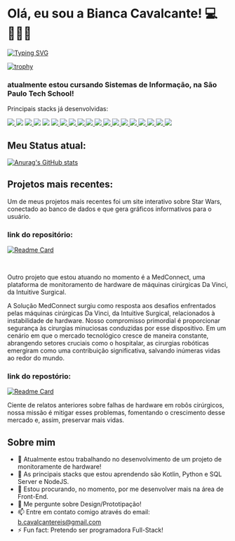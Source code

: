 # Olá, eu sou a Bianca Cavalcante! 💻👩🏻🩷

[![Typing SVG](https://readme-typing-svg.demolab.com?font=Fira+Code&pause=1000&color=FF2192&random=false&width=435&lines=bem+vindo(a)+ao+meu+perfil!+%3C3)](https://git.io/typing-svg)

[![trophy](https://github-profile-trophy.vercel.app/?username=BiaCavalcant&theme=onedark)](https://github.com/ryo-ma/github-profile-trophy)

### atualmente estou cursando Sistemas de Informação, na São Paulo Tech School! 

Principais stacks já desenvolvidas:

<a href = ""> <img src = "https://img.shields.io/badge/Visual%20Studio-5C2D91.svg?style=for-the-badge&logo=visual-studio&logoColor=white"> </a>
<img src="https://camo.githubusercontent.com/d63d473e728e20a286d22bb2226a7bf45a2b9ac6c72c59c0e61e9730bfe4168c/68747470733a2f2f696d672e736869656c64732e696f2f62616467652f48544d4c352d4533344632363f7374796c653d666f722d7468652d6261646765266c6f676f3d68746d6c35266c6f676f436f6c6f723d7768697465">
<a href = ""> <img src = "https://img.shields.io/badge/kotlin-%237F52FF.svg?style=for-the-badge&logo=kotlin&logoColor=white"> </a>
<img src="https://camo.githubusercontent.com/93c855ae825c1757f3426f05a05f4949d3b786c5b22d0edb53143a9e8f8499f6/68747470733a2f2f696d672e736869656c64732e696f2f62616467652f4a6176615363726970742d3332333333303f7374796c653d666f722d7468652d6261646765266c6f676f3d6a617661736372697074266c6f676f436f6c6f723d463744463145"> <img src="https://camo.githubusercontent.com/a4a4a017a5d519d7c4ce2a3cd3d2194fb7af4b1ca424850784565007c2acc7d8/68747470733a2f2f696d672e736869656c64732e696f2f62616467652f4d7953514c2d3030354338343f7374796c653d666f722d7468652d6261646765266c6f676f3d6d7973716c266c6f676f436f6c6f723d7768697465">
<a href = ""> <img src = "https://img.shields.io/badge/python-3670A0?style=for-the-badge&logo=python&logoColor=ffdd54"> </a>
<a href = ""> <img src = "https://img.shields.io/badge/r-%23276DC3.svg?style=for-the-badge&logo=r&logoColor=white"> </a>
<a href = ""> <img src = "https://img.shields.io/badge/PowerShell-%235391FE.svg?style=for-the-badge&logo=powershell&logoColor=white"> </a>
<a href = ""> <img src = "https://img.shields.io/badge/chart.js-F5788D.svg?style=for-the-badge&logo=chart.js&logoColor=white"> </a>
<a href = ""> <img src = "https://img.shields.io/badge/node.js-6DA55F?style=for-the-badge&logo=node.js&logoColor=white"> </a>
<a href = ""> <img src = "https://img.shields.io/badge/Trello-%23026AA7.svg?style=for-the-badge&logo=Trello&logoColor=white"> </a>
<a href = ""> <img src = "https://img.shields.io/badge/Slack-4A154B?style=for-the-badge&logo=slack&logoColor=white"> </a>
<a href = ""> <img src = "https://img.shields.io/badge/-Arduino-00979D?style=for-the-badge&logo=Arduino&logoColor=white"> </a>
<a href = ""> <img src = "https://img.shields.io/badge/Php-3670A0?style=for-the-badge&logo=php&logoColor=ffdd54"> </a>
<a href = ""> <img src = "https://img.shields.io/badge/docker-%23276DC3.svg?style=for-the-badge&logo=docker&logoColor=white"> </a>
<a href = ""> <img src = "https://img.shields.io/badge/aws-F5788D.svg?style=for-the-badge&logo=aws&logoColor=white"> </a>
<a href = ""> <img src = "https://img.shields.io/badge/powershell-6DA55F?style=for-the-badge&logo=powershell&logoColor=white"> </a>
<a href = ""> <img src = "https://img.shields.io/badge/Linux-00979D?style=for-the-badge&logo=linux&logoColor=white"> </a>
<a href = ""> <img src = "https://img.shields.io/badge/Git-%23026AA7.svg?style=for-the-badge&logo=git&logoColor=white"> </a>


## Meu Status atual:
[![Anurag's GitHub stats](https://github-readme-stats.vercel.app/api?username=BiaCavalcant&hide=prs,issues,contribs&show_icons=true&theme=synthwave)](https://github.com/BiaCavalcant/github-readme-stats)

## Projetos mais recentes:
Um de meus projetos mais recentes foi um site interativo sobre Star Wars, conectado ao banco de dados e que gera gráficos informativos para o usuário.

### link do repositório: <br>
[![Readme Card](https://github-readme-stats.vercel.app/api/pin/?username=BiaCavalcant&repo=The_StarWars_Universe_Project&theme=synthwave)](https://github.com/BiaCavalcant/The_StarWars_Universe_Project)

<br>

Outro projeto que estou atuando no momento é a MedConnect, uma plataforma de monitoramento de hardware de máquinas cirúrgicas Da Vinci, da Intuitive Surgical.

A Solução MedConnect surgiu como resposta aos desafios enfrentados pelas máquinas cirúrgicas Da Vinci, da Intuitive Surgical, relacionados à instabilidade de hardware. Nosso compromisso primordial é proporcionar segurança às cirurgias minuciosas conduzidas por esse dispositivo. Em um cenário em que o mercado tecnológico cresce de maneira constante, abrangendo setores cruciais como o hospitalar, as cirurgias robóticas emergiram como uma contribuição significativa, salvando inúmeras vidas ao redor do mundo.

### link do repostório: <br>
[![Readme Card](https://github-readme-stats.vercel.app/api/pin/?username=BiaCavalcant&repo=MedConnect&theme=synthwave)](https://github.com/BiaCavalcant/The_StarWars_Universe_Project)

Ciente de relatos anteriores sobre falhas de hardware em robôs cirúrgicos, nossa missão é mitigar esses problemas, fomentando o crescimento desse mercado e, assim, preservar mais vidas.

## Sobre mim
- 🔭 Atualmente estou trabalhando no desenvolvimento de um projeto de monitoramente de hardware!
- 🌱 As principais stacks que estou aprendendo são Kotlin, Python e SQL Server e NodeJS.
- 👯 Estou procurando, no momento, por me desenvolver mais na área de Front-End.
- 💬 Me pergunte sobre Design/Prototipação!
- 📫 Entre em contato comigo através do email: b.cavalcantereis@gmail.com
- ⚡ Fun fact: Pretendo ser programadora Full-Stack!

